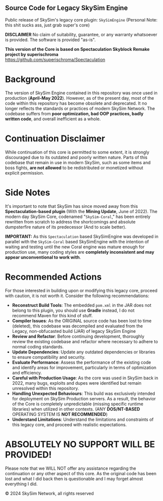 ## Source Code for Legacy SkySim Engine
Public release of SkySim's legacy core plugin: `SkySimEngine`
(Personal Note: this shit sucks ass, just grab super's core)

**DISCLAIMER** No claim of suitability, guarantee, or any warranty whatsoever is provided. The software is provided "as-is".

**This version of the Core is based on Spectaculation Skyblock Remake project by superischroma** https://github.com/superischroma/Spectaculation

# Background
The version of SkySim Engine contained in this repository was once used in production (**April-May 2022**). However, as of the present day, most of the code within this repository has become obsolete and deprecated. It no longer reflects the standards or practices of modern SkySim Network. The codebase suffers from **poor optimization, bad OOP practices, badly written code**, and overall inefficient as a whole.

# Continuation Disclaimer
While continuation of this core is permitted to some extent, it is strongly discouraged due to its outdated and poorly written nature. Parts of this codebase that remain in use in modern SkySim, such as some items and boss fights, **are not allowed** to be redistributed or monetized without explicit permission.

# Side Notes
It's important to note that SkySim has since moved away from this **Spectaculation-based plugin** (With the **Mining Update**, June of 2022). The modern day SkySim Core, codenamed "`SkySim-Coral`," has been entirely rewritten from scratch to address the shortcomings and absolute dumpsterfire nature of its predecessor (And to scale better).

**IMPORTANT:** As this `Spectaculation` based SkySimEngine was developed in parallel with the `SkySim-Coral` based SkySimEngine with the intention of waiting and testing until the new Coral engine was mature enough for production use, many coding styles are **completely inconsistent and may appear unconventional to work with**.

# Recommended Actions
For those interested in building upon or modifying this legacy core, proceed with caution, it is not worth it. Consider the following recommendations:

- **Reconstruct Build Tools**: The embedded `pom.xml` in the JAR does not belong to this plugin, you should use **Gradle** instead, I do not recommend Maven for this kind of stuff.
- **Compiler Issues**: As the ORIGINAL source code has been lost to time (deleted), this codebase was decompiled and evaluated from the Legacy, non-obfucasted build (JAR) of legacy SkySim Engine
- **Review and Refactor**: Before continuing development, thoroughly review the existing codebase and refactor where necessary to adhere to normal coding standards.
- **Update Dependencies**: Update any outdated dependencies or libraries to ensure compatibility and security.
- **Evaluate Performance**: Assess the performance of the existing code and identify areas for improvement, particularly in terms of optimization and efficiency.
- **Careful with Production Usage**: As the core was used in SkySim back in 2022, many bugs, exploits and dupes were identified but remain unresolved within this repository.
- **Handling Unexpected Behaviours**: This build was exclusively intended for deployment on SkySim Production servers. As a result, the behavior of the Core is completely unpredictable (missing specific runtime libraries) when utilized in other contexts. (ANY **DOS/NT-BASED** OPERATING SYSTEM IS **NOT RECOMMENDED**)
- **Understand Limitations**: Understand the limitations and constraints of this legacy core, and proceed with realistic expectations.

# ABSOLUTELY NO SUPPORT WILL BE PROVIDED!
Please note that we WILL NOT offer any assistance regarding the continuation or any other aspect of this core. As the original code has been lost and what I did back then is questionable and I may forget almost everything I did.

© 2024 SkySim Network, all rights reserved
